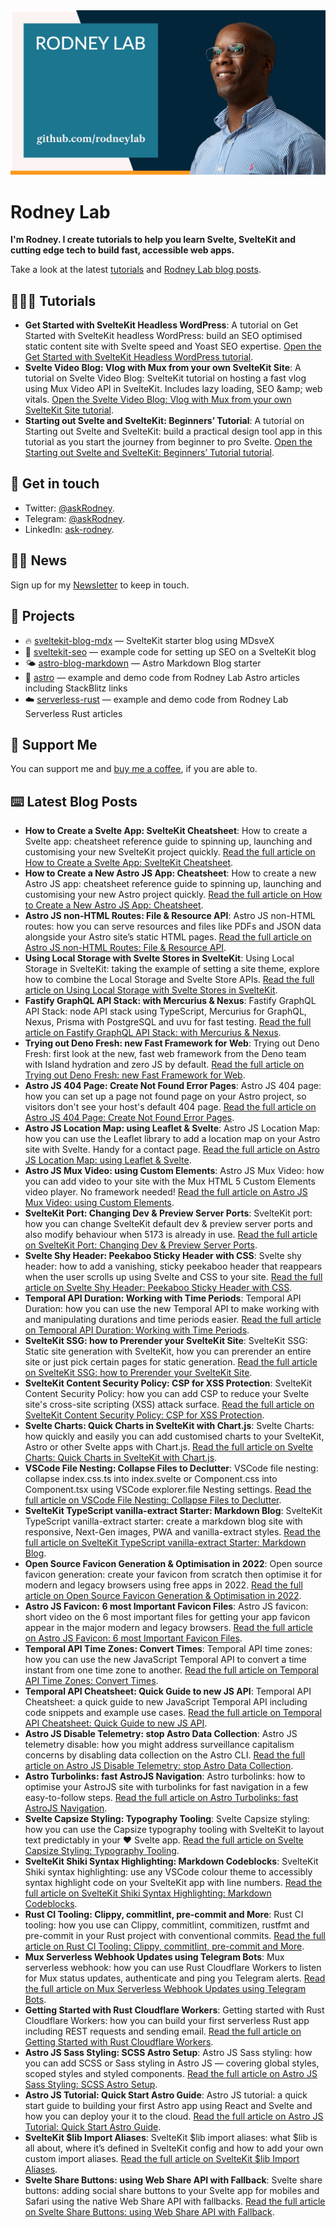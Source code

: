 <img src="./images/rodneylab-github.png" alt="Rodney Lab Github banner">

# Rodney Lab
**I'm Rodney. I create tutorials to help you learn Svelte, SvelteKit and cutting edge tech to build fast, accessible web apps.**

Take a look at the latest <a aria-label="See latest Rodney Lab projects" href="https://plus.rodneylab.com/tutorials" rel="noopener">tutorials</a> and <a aria-label="See latest Rodney Lab projects" href="https://rodneylab.com/blog/" rel="noopener">Rodney Lab blog posts</a>.

## 🧑🏽‍🎓 Tutorials

<!-- TUTORIAL-LIST:START -->
- **Get Started with SvelteKit Headless WordPress**: A tutorial on Get Started with SvelteKit headless WordPress: build an SEO optimised static content site with Svelte speed and Yoast SEO expertise. <a aria-label="Read Rodney Lab post on Get Started with SvelteKit Headless WordPress" href="https://plus.rodneylab.com/tutorials/get-started-sveltekit-headless-wordpress" rel="noopener">Open the Get Started with SvelteKit Headless WordPress tutorial</a>.
- **Svelte Video Blog: Vlog with Mux from your own SvelteKit Site**: A tutorial on Svelte Video Blog: SvelteKit tutorial on hosting a fast vlog using Mux Video API in SvelteKit. Includes lazy loading, SEO &amp;amp; web vitals. <a aria-label="Read Rodney Lab post on Svelte Video Blog: Vlog with Mux from your own SvelteKit Site" href="https://plus.rodneylab.com/tutorials/svelte-video-blog" rel="noopener">Open the Svelte Video Blog: Vlog with Mux from your own SvelteKit Site tutorial</a>.
- **Starting out Svelte and SvelteKit: Beginners’ Tutorial**: A tutorial on Starting out Svelte and SvelteKit: build a practical design tool app in this tutorial as you start the journey from beginner to pro Svelte. <a aria-label="Read Rodney Lab post on Starting out Svelte and SvelteKit: Beginners’ Tutorial" href="https://plus.rodneylab.com/tutorials/starting-out-svelte-sveltekit" rel="noopener">Open the Starting out Svelte and SvelteKit: Beginners’ Tutorial tutorial</a>.<!-- TUTORIAL-LIST:END -->


## 📱 Get in touch

- Twitter: <a aria-label="Direct message Rodney Lab on twitter" href="https://twitter.com/messages/compose?recipient_id=1323579817258831875" target="_blank" rel="nofollow noopener noreferrer">@askRodney</a>.
- Telegram: <a aria-label="Direct message Rodney Lab on Telegram" href="https://t.me/askRodney" target="_blank" rel="nofollow noopener noreferrer">@askRodney</a>.
- LinkedIn: <a aria-label="Direct message Rodney Lab on LinkedIn" href="https://uk.linkedin.com/in/ask-rodney" target="_blank" rel="nofollow noopener noreferrer">ask-rodney</a>.

## 🧑🏽 News

Sign up for my <a aria-label="Sign up the the Rodney Lab newsletter" href="https://rodneylab.com/about/#newsletter" rel="noopener">Newsletter</a> to keep in touch.


## 🔩 Projects

- 🔥 [sveltekit-blog-mdx](https://github.com/rodneylab/sveltekit-blog-mdx) &mdash; SvelteKit starter blog using MDsveX
- 🤖 [sveltekit-seo](https://github.com/rodneylab/sveltekit-seo) &mdash; example code for setting up SEO on a SvelteKit blog
- 🌤 [astro-blog-markdown](https://github.com/rodneylab/astro-blog-markdown) &mdash; Astro Markdown Blog starter
- 🚀 [astro](https://github.com/rodneylab/astro) &mdash; example and demo code from Rodney Lab Astro articles including StackBlitz links
- ☁️ [serverless-rust](https://github.com/rodneylab/serverless-rust) &mdash; example and demo code from Rodney Lab Serverless Rust articles

## 💙 Support Me

You can support me and <a aria-label="Support Rodney Lab via by me a coffee" href="https://rodneylab.com/giving/" rel="noopener">buy me a coffee</a>, if you are able to.


## ⌨️ Latest Blog Posts


<!-- BLOG-POST-LIST:START -->
- **How to Create a Svelte App: SvelteKit Cheatsheet**: How to create a Svelte app: cheatsheet reference guide to spinning up, launching and customising your new SvelteKit project quickly. <a aria-label="Read Rodney Lab post on How to Create a Svelte App: SvelteKit Cheatsheet" href="https://rodneylab.com/how-to-create-svelte-app/" rel="noopener">Read the full article on How to Create a Svelte App: SvelteKit Cheatsheet</a>.
- **How to Create a New Astro JS App: Cheatsheet**: How to create a new Astro JS app: cheatsheet reference guide to spinning up, launching and customising your new Astro project quickly. <a aria-label="Read Rodney Lab post on How to Create a New Astro JS App: Cheatsheet" href="https://rodneylab.com/how-to-create-new-astro-js-app/" rel="noopener">Read the full article on How to Create a New Astro JS App: Cheatsheet</a>.
- **Astro JS non-HTML Routes: File &amp; Resource API**: Astro JS non-HTML routes: how you can serve resources and files like PDFs and JSON data alongside your Astro site’s static HTML pages. <a aria-label="Read Rodney Lab post on Astro JS non-HTML Routes: File &amp; Resource API" href="https://rodneylab.com/astro-js-non-html-routes/" rel="noopener">Read the full article on Astro JS non-HTML Routes: File &amp; Resource API</a>.
- **Using Local Storage with Svelte Stores in SvelteKit**: Using Local Storage in SvelteKit: taking the example of setting a site theme, explore how to combine the Local Storage and Svelte Store APIs. <a aria-label="Read Rodney Lab post on Using Local Storage with Svelte Stores in SvelteKit" href="https://rodneylab.com/using-local-storage-sveltekit/" rel="noopener">Read the full article on Using Local Storage with Svelte Stores in SvelteKit</a>.
- **Fastify GraphQL API Stack: with Mercurius &amp; Nexus**: Fastify GraphQL API Stack: node API stack using TypeScript, Mercurius for GraphQL, Nexus, Prisma with PostgreSQL and uvu for fast testing. <a aria-label="Read Rodney Lab post on Fastify GraphQL API Stack: with Mercurius &amp; Nexus" href="https://rodneylab.com/fastify-graphql-api-stack/" rel="noopener">Read the full article on Fastify GraphQL API Stack: with Mercurius &amp; Nexus</a>.
- **Trying out Deno Fresh: new Fast Framework for Web**: Trying out Deno Fresh: first look at the new, fast web framework from the Deno team with Island hydration and zero JS by default. <a aria-label="Read Rodney Lab post on Trying out Deno Fresh: new Fast Framework for Web" href="https://rodneylab.com/trying-out-deno-fresh/" rel="noopener">Read the full article on Trying out Deno Fresh: new Fast Framework for Web</a>.
- **Astro JS 404 Page: Create Not Found Error Pages**: Astro JS 404 page: how you can set up a page not found page on your Astro project, so visitors don&#39;t see your host&#39;s default 404 page. <a aria-label="Read Rodney Lab post on Astro JS 404 Page: Create Not Found Error Pages" href="https://rodneylab.com/astro-js-404-page/" rel="noopener">Read the full article on Astro JS 404 Page: Create Not Found Error Pages</a>.
- **Astro JS Location Map: using Leaflet &amp; Svelte**: Astro JS Location Map: how you can use the Leaflet library to add a location map on your Astro site with Svelte. Handy for a contact page. <a aria-label="Read Rodney Lab post on Astro JS Location Map: using Leaflet &amp; Svelte" href="https://rodneylab.com/astro-js-location-map/" rel="noopener">Read the full article on Astro JS Location Map: using Leaflet &amp; Svelte</a>.
- **Astro JS Mux Video: using Custom Elements**: Astro JS Mux Video: how you can add video to your site with the Mux HTML 5 Custom Elements video player. No framework needed! <a aria-label="Read Rodney Lab post on Astro JS Mux Video: using Custom Elements" href="https://rodneylab.com/astro-js-mux-video/" rel="noopener">Read the full article on Astro JS Mux Video: using Custom Elements</a>.
- **SvelteKit Port: Changing Dev &amp; Preview Server Ports**: SvelteKit port: how you can change SvelteKit default dev &amp; preview server ports and also modify behaviour when 5173 is already in use. <a aria-label="Read Rodney Lab post on SvelteKit Port: Changing Dev &amp; Preview Server Ports" href="https://rodneylab.com/sveltekit-port/" rel="noopener">Read the full article on SvelteKit Port: Changing Dev &amp; Preview Server Ports</a>.
- **Svelte Shy Header: Peekaboo Sticky Header with CSS**: Svelte shy header: how to add a vanishing, sticky peekaboo header that reappears when the user scrolls up using Svelte and CSS to your site. <a aria-label="Read Rodney Lab post on Svelte Shy Header: Peekaboo Sticky Header with CSS" href="https://rodneylab.com/svelte-shy-header/" rel="noopener">Read the full article on Svelte Shy Header: Peekaboo Sticky Header with CSS</a>.
- **Temporal API Duration: Working with Time Periods**: Temporal API Duration: how you can use the new Temporal API to make working with and manipulating durations and time periods easier. <a aria-label="Read Rodney Lab post on Temporal API Duration: Working with Time Periods" href="https://rodneylab.com/temporal-api-duration/" rel="noopener">Read the full article on Temporal API Duration: Working with Time Periods</a>.
- **SvelteKit SSG: how to Prerender your SvelteKit Site**: SvelteKit SSG: Static site generation with SvelteKit, how you can prerender an entire site or just pick certain pages for static generation. <a aria-label="Read Rodney Lab post on SvelteKit SSG: how to Prerender your SvelteKit Site" href="https://rodneylab.com/sveltekit-ssg/" rel="noopener">Read the full article on SvelteKit SSG: how to Prerender your SvelteKit Site</a>.
- **SvelteKit Content Security Policy: CSP for XSS Protection**: SvelteKit Content Security Policy: how you can add CSP to reduce your Svelte site&#39;s cross-site scripting &lpar;XSS&rpar; attack surface. <a aria-label="Read Rodney Lab post on SvelteKit Content Security Policy: CSP for XSS Protection" href="https://rodneylab.com/sveltekit-content-security-policy/" rel="noopener">Read the full article on SvelteKit Content Security Policy: CSP for XSS Protection</a>.
- **Svelte Charts: Quick Charts in SvelteKit with Chart.js**: Svelte Charts: how quickly and easily you can add customised charts to your SvelteKit, Astro or other Svelte apps with Chart.js. <a aria-label="Read Rodney Lab post on Svelte Charts: Quick Charts in SvelteKit with Chart.js" href="https://rodneylab.com/svelte-charts/" rel="noopener">Read the full article on Svelte Charts: Quick Charts in SvelteKit with Chart.js</a>.
- **VSCode File Nesting: Collapse Files to Declutter**: VSCode file nesting: collapse index.css.ts into index.svelte or Component.css into Component.tsx using VSCode explorer.file Nesting settings. <a aria-label="Read Rodney Lab post on VSCode File Nesting: Collapse Files to Declutter" href="https://rodneylab.com/vscode-file-nesting/" rel="noopener">Read the full article on VSCode File Nesting: Collapse Files to Declutter</a>.
- **SvelteKit TypeScript vanilla-extract Starter: Markdown Blog**: SvelteKit TypeScript vanilla-extract starter: create a markdown blog site with responsive, Next-Gen images, PWA and vanilla-extract styles. <a aria-label="Read Rodney Lab post on SvelteKit TypeScript vanilla-extract Starter: Markdown Blog" href="https://rodneylab.com/sveltekit-typescript-vanilla-extract-starter/" rel="noopener">Read the full article on SvelteKit TypeScript vanilla-extract Starter: Markdown Blog</a>.
- **Open Source Favicon Generation &amp; Optimisation in 2022**: Open source favicon generation: create your favicon from scratch then optimise it for modern and legacy browsers using free apps in 2022. <a aria-label="Read Rodney Lab post on Open Source Favicon Generation &amp; Optimisation in 2022" href="https://rodneylab.com/open-source-favicon-generation/" rel="noopener">Read the full article on Open Source Favicon Generation &amp; Optimisation in 2022</a>.
- **Astro JS Favicon: 6 most Important Favicon Files**: Astro JS favicon: short video on the 6 most important files for getting your app favicon appear in the major modern and legacy browsers. <a aria-label="Read Rodney Lab post on Astro JS Favicon: 6 most Important Favicon Files" href="https://rodneylab.com/astro-js-favicon/" rel="noopener">Read the full article on Astro JS Favicon: 6 most Important Favicon Files</a>.
- **Temporal API Time Zones: Convert Times**: Temporal API time zones: how you can use the new JavaScript Temporal API to convert a time instant from one time zone to another. <a aria-label="Read Rodney Lab post on Temporal API Time Zones: Convert Times" href="https://rodneylab.com/temporal-api-time-zones/" rel="noopener">Read the full article on Temporal API Time Zones: Convert Times</a>.
- **Temporal API Cheatsheet: Quick Guide to new JS API**: Temporal API Cheatsheet: a quick guide to new JavaScript Temporal API including code snippets and example use cases. <a aria-label="Read Rodney Lab post on Temporal API Cheatsheet: Quick Guide to new JS API" href="https://rodneylab.com/temporal-api-cheatsheet/" rel="noopener">Read the full article on Temporal API Cheatsheet: Quick Guide to new JS API</a>.
- **Astro JS Disable Telemetry: stop Astro Data Collection**: Astro JS telemetry disable: how you might address surveillance capitalism concerns by disabling data collection on the Astro CLI. <a aria-label="Read Rodney Lab post on Astro JS Disable Telemetry: stop Astro Data Collection" href="https://rodneylab.com/astro-js-disable-telemetry/" rel="noopener">Read the full article on Astro JS Disable Telemetry: stop Astro Data Collection</a>.
- **Astro Turbolinks: fast AstroJS Navigation**: Astro turbolinks: how to optimise your AstroJS site with turbolinks for fast navigation in a few easy-to-follow steps. <a aria-label="Read Rodney Lab post on Astro Turbolinks: fast AstroJS Navigation" href="https://rodneylab.com/astro-turbolinks/" rel="noopener">Read the full article on Astro Turbolinks: fast AstroJS Navigation</a>.
- **Svelte Capsize Styling: Typography Tooling**: Svelte Capsize styling: how you can use the Capsize typography tooling with SvelteKit to layout text predictably in your ❤️ Svelte app. <a aria-label="Read Rodney Lab post on Svelte Capsize Styling: Typography Tooling" href="https://rodneylab.com/svelte-capsize-styling/" rel="noopener">Read the full article on Svelte Capsize Styling: Typography Tooling</a>.
- **SvelteKit Shiki Syntax Highlighting: Markdown Codeblocks**: SvelteKit Shiki syntax highlighting: use any VSCode colour theme to accessibly syntax highlight code on your SvelteKit app with line numbers. <a aria-label="Read Rodney Lab post on SvelteKit Shiki Syntax Highlighting: Markdown Codeblocks" href="https://rodneylab.com/sveltekit-shiki-syntax-highlighting/" rel="noopener">Read the full article on SvelteKit Shiki Syntax Highlighting: Markdown Codeblocks</a>.
- **Rust CI Tooling: Clippy, commitlint, pre-commit and More**: Rust CI tooling: how you use can Clippy, commitlint, commitizen, rustfmt and pre-commit in your Rust project with conventional commits. <a aria-label="Read Rodney Lab post on Rust CI Tooling: Clippy, commitlint, pre-commit and More" href="https://rodneylab.com/rust-ci-tooling/" rel="noopener">Read the full article on Rust CI Tooling: Clippy, commitlint, pre-commit and More</a>.
- **Mux Serverless Webhook Updates using Telegram Bots**: Mux serverless webhook: how you can use Rust Cloudflare Workers to listen for Mux status updates, authenticate and ping you Telegram alerts. <a aria-label="Read Rodney Lab post on Mux Serverless Webhook Updates using Telegram Bots" href="https://rodneylab.com/mux-serverless-webhook-updates/" rel="noopener">Read the full article on Mux Serverless Webhook Updates using Telegram Bots</a>.
- **Getting Started with Rust Cloudflare Workers**: Getting started with Rust Cloudflare Workers: how you can build your first serverless Rust app including REST requests and sending email. <a aria-label="Read Rodney Lab post on Getting Started with Rust Cloudflare Workers" href="https://rodneylab.com/getting-started-rust-cloudflare-workers/" rel="noopener">Read the full article on Getting Started with Rust Cloudflare Workers</a>.
- **Astro JS Sass Styling: SCSS Astro Setup**: Astro JS Sass styling: how you can add SCSS or Sass styling in Astro JS — covering global styles, scoped styles and styled components. <a aria-label="Read Rodney Lab post on Astro JS Sass Styling: SCSS Astro Setup" href="https://rodneylab.com/astro-js-sass-styling/" rel="noopener">Read the full article on Astro JS Sass Styling: SCSS Astro Setup</a>.
- **Astro JS Tutorial: Quick Start Astro Guide**: Astro JS tutorial: a quick start guide to building your first Astro app using React and Svelte and how you can deploy your it to the cloud. <a aria-label="Read Rodney Lab post on Astro JS Tutorial: Quick Start Astro Guide" href="https://rodneylab.com/astro-js-tutorial/" rel="noopener">Read the full article on Astro JS Tutorial: Quick Start Astro Guide</a>.
- **SvelteKit $lib Import Aliases**: SvelteKit $lib import aliases: what $lib is all about, where it’s defined in SvelteKit config and how to add your own custom import aliases. <a aria-label="Read Rodney Lab post on SvelteKit $lib Import Aliases" href="https://rodneylab.com/sveltekit-lib/" rel="noopener">Read the full article on SvelteKit $lib Import Aliases</a>.
- **Svelte Share Buttons: using Web Share API with Fallback**: Svelte share buttons: adding social share buttons to your Svelte app for mobiles and Safari using the native Web Share API with fallbacks. <a aria-label="Read Rodney Lab post on Svelte Share Buttons: using Web Share API with Fallback" href="https://rodneylab.com/svelte-share-buttons/" rel="noopener">Read the full article on Svelte Share Buttons: using Web Share API with Fallback</a>.<!-- BLOG-POST-LIST:END -->
